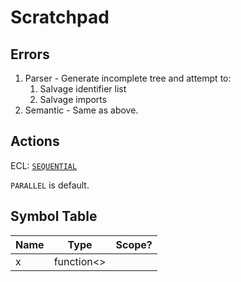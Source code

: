 # Scratchpad

## Errors
1. Parser - Generate incomplete tree and attempt to:
   1. Salvage identifier list
   2. Salvage imports
2. Semantic - Same as above.
   
## Actions

ECL: [`SEQUENTIAL`](https://hpccsystems.com/training/documentation/ecl-language-reference/html/SEQUENTIAL.html)

`PARALLEL` is default.


## Symbol Table

|Name|Type|Scope?|
|----|----|------|
|x|function<>|